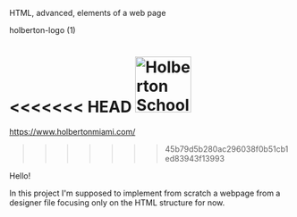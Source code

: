 HTML, advanced, elements of a web page

holberton-logo (1)





<<<<<<< HEAD
<img src="https://user-images.strikinglycdn.com/res/hrscywv4p/image/upload/c_limit,fl_lossy,h_630,w_1200,f_auto,q_auto/79001/331125_630361.png
" alt="Holberton School" width="100" height="100">
=======
https://www.holbertonmiami.com/
>>>>>>> 45b79d5b280ac296038f0b51cb1ed83943f13993

Hello!

In this project I'm supposed to implement from scratch a webpage from a designer file focusing only on the HTML structure for now.
